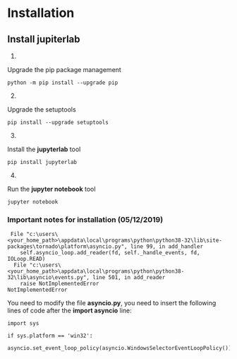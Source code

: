 # Installation

## Install jupiterlab

1. 
Upgrade the pip package management

```
python -m pip install --upgrade pip
```

2.

Upgrade the setuptools

```
pip install --upgrade setuptools
```

3.

Install the **jupyterlab** tool

```
pip install jupyterlab
```

4.

Run the **jupyter notebook** tool

```
jupyter notebook
```

### Important notes for installation (05/12/2019)

```
 File "c:\users\<your_home_path>\appdata\local\programs\python\python38-32\lib\site-packages\tornado\platform\asyncio.py", line 99, in add_handler
    self.asyncio_loop.add_reader(fd, self._handle_events, fd, IOLoop.READ)
  File "c:\users\<your_home_path>\appdata\local\programs\python\python38-32\lib\asyncio\events.py", line 501, in add_reader
    raise NotImplementedError
NotImplementedError
```

You need to modify the file **asyncio.py**, you need to insert the following lines of code after the 
**import asyncio** line:

```
import sys

if sys.platform == 'win32':
    asyncio.set_event_loop_policy(asyncio.WindowsSelectorEventLoopPolicy())
```